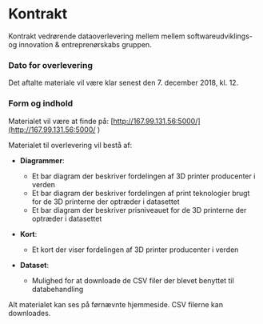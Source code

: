 # Kontrakt 

Kontrakt vedrørende dataoverlevering mellem mellem softwareudviklings- og innovation & entreprenørskabs gruppen.

### Dato for overlevering
Det aftalte materiale vil være klar senest den 7. december 2018, kl. 12.

### Form og indhold

Materialet vil være at finde på:
[http://167.99.131.56:5000/](http://167.99.131.56:5000/ )

Materialet til overlevering vil bestå af: 
* **Diagrammer**:
  * Et bar diagram der beskriver fordelingen af 3D printer producenter i verden
  * Et bar diagram der beskriver fordelingen af print teknologier brugt for de 3D printerne der optræder i datasettet
  * Et bar diagram der beskriver prisniveauet for de 3D printerne der optræder i datasettet
  
* **Kort**: 
  * Et kort der viser fordelingen af 3D printer producenter i verden
  
* **Dataset**:
  * Mulighed for at downloade de CSV filer der blevet benyttet til databehandling 
  
Alt materialet kan ses på førnævnte hjemmeside. 
CSV filerne kan downloades. 
